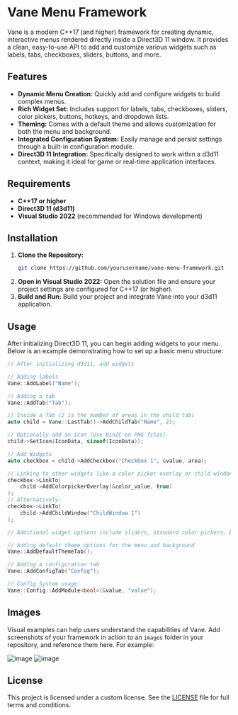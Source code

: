 # Vane Menu Framework

Vane is a modern C++17 (and higher) framework for creating dynamic, interactive menus rendered directly inside a Direct3D 11 window. It provides a clean, easy-to-use API to add and customize various widgets such as labels, tabs, checkboxes, sliders, buttons, and more.

## Features

- **Dynamic Menu Creation:** Quickly add and configure widgets to build complex menus.
- **Rich Widget Set:** Includes support for labels, tabs, checkboxes, sliders, color pickers, buttons, hotkeys, and dropdown lists.
- **Theming:** Comes with a default theme and allows customization for both the menu and background.
- **Integrated Configuration System:** Easily manage and persist settings through a built-in configuration module.
- **Direct3D 11 Integration:** Specifically designed to work within a d3d11 context, making it ideal for game or real-time application interfaces.

## Requirements

- **C++17 or higher**
- **Direct3D 11 (d3d11)**
- **Visual Studio 2022** (recommended for Windows development)

## Installation

1. **Clone the Repository:**
   ```bash
   git clone https://github.com/yourusername/vane-menu-framework.git
   ```
2. **Open in Visual Studio 2022:**
   Open the solution file and ensure your project settings are configured for C++17 (or higher).
3. **Build and Run:**
   Build your project and integrate Vane into your d3d11 application.

## Usage

After initializing Direct3D 11, you can begin adding widgets to your menu. Below is an example demonstrating how to set up a basic menu structure:

```cpp
// After initializing d3d11, add widgets

// Adding labels
Vane::AddLabel("Name");

// Adding a tab
Vane::AddTab("Tab");

// Inside a Tab (2 is the number of areas in the child tab)
auto child = Vane::LastTab()->AddChildTab("Name", 2);

// Optionally add an icon (Use Bin2C on PNG files)
child->SetIcon(IconData, sizeof(IconData));

// Add Widgets 
auto checkbox = child->AddCheckbox("Checkbox 1", &value, area);

// Linking to other widgets like a color picker overlay or child window
checkbox->LinkTo(
    child->AddColorpickerOverlay(&color_value, true)
);
// Alternatively:
checkbox->LinkTo(
    child->AddChildWindow("ChildWindow 1")
);

// Additional widget options include sliders, standard color pickers, buttons, hotkeys, and dropdown lists.

// Adding default theme options for the menu and background
Vane::AddDefaultThemeTab();

// Adding a configuration tab
Vane::AddConfigTab("Config");

// Config System usage:
Vane::Config::AddModule<bool>(&value, "value");
```

## Images

Visual examples can help users understand the capabilities of Vane. Add screenshots of your framework in action to an `images` folder in your repository, and reference them here. For example:

![image](https://github.com/user-attachments/assets/ffbf5845-e0c3-43db-8686-b3f9c0c5f85f)
![image](https://github.com/user-attachments/assets/1ed38b91-e47f-438d-a3a7-070ba8cb5982)

## License

This project is licensed under a custom license. See the [LICENSE](LICENSE) file for full terms and conditions.
